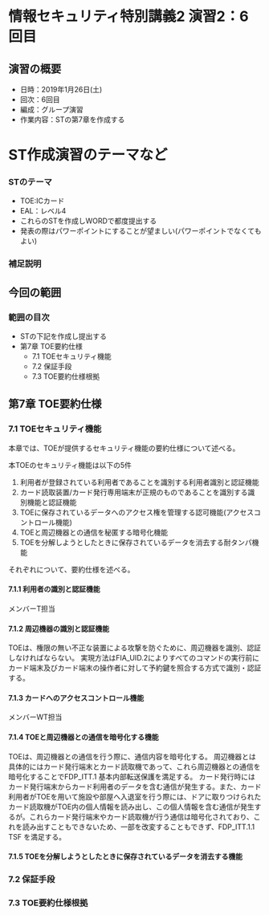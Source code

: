 # 情報セキュリティ特別講義2 演習2：6回目
## 演習の概要
- 日時：2019年1月26日(土)
- 回次：6回目
- 編成：グループ演習
- 作業内容：STの第7章を作成する

# ST作成演習のテーマなど
### STのテーマ
- TOE:ICカード
- EAL：レベル4
- これらのSTを作成しWORDで都度提出する
- 発表の際はパワーポイントにすることが望ましい(パワーポイントでなくてもよい)

### 補足説明

## 今回の範囲
### 範囲の目次
- STの下記を作成し提出する
- 第7章 TOE要約仕様
  - 7.1 TOEセキュリティ機能
  - 7.2 保証手段
  - 7.3 TOE要約仕様根拠

## 第7章 TOE要約仕様
### 7.1 TOEセキュリティ機能
本章では、TOEが提供するセキュリティ機能の要約仕様について述べる。

本TOEのセキュリティ機能は以下の5件

1. 利用者が登録されている利用者であることを識別する利用者識別と認証機能
1. カード読取装置/カード発行専用端末が正規のものであることを識別する識別機能と認証機能
1. TOEに保存されているデータへのアクセス権を管理する認可機能(アクセスコントロール機能)
1. TOEと周辺機器との通信を秘匿する暗号化機能
1. TOEを分解しようとしたときに保存されているデータを消去する耐タンパ機能

それぞれについて、要約仕様を述べる。

#### 7.1.1 利用者の識別と認証機能
メンバーT担当

#### 7.1.2 周辺機器の識別と認証機能
TOEは、権限の無い不正な装置による攻撃を防ぐために、周辺機器を識別、認証しなければならない。
実現方法はFIA_UID.2によりすべてのコマンドの実行前にカード端末及びカード端末の操作者に対して予約鍵を照合する方式で識別・認証する。

#### 7.1.3 カードへのアクセスコントロール機能
メンバーWT担当

#### 7.1.4 TOEと周辺機器との通信を暗号化する機能
TOEは、周辺機器との通信を行う際に、通信内容を暗号化する。
周辺機器とは具体的にはカード発行端末とカード読取機であって、これら周辺機器との通信を暗号化することでFDP_ITT.1 基本内部転送保護を満足する。
カード発行時にはカード発行端末からカード利用者のデータを含む通信が発生する。また、カード利用者がTOEを用いて施設や部屋へ入退室を行う際には、ドアに取りつけられたカード読取機がTOE内の個人情報を読み出し、この個人情報を含む通信が発生するが。これらカード発行端末やカード読取機が行う通信は暗号化されており、これを読み出すこともできないため、一部を改変することもできず、FDP_ITT.1.1 TSF を満足する。

#### 7.1.5 TOEを分解しようとしたときに保存されているデータを消去する機能


### 7.2 保証手段
### 7.3 TOE要約仕様根拠

